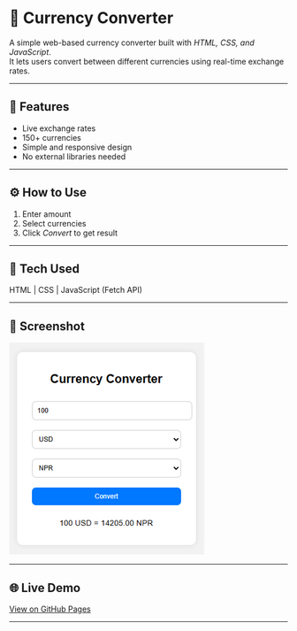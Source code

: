 # 💱 Currency Converter

A simple web-based currency converter built with *HTML, CSS, and JavaScript*.  
It lets users convert between different currencies using real-time exchange rates.

---

## 📖 Features
- Live exchange rates  
- 150+ currencies  
- Simple and responsive design  
- No external libraries needed  

---

## ⚙ How to Use
1. Enter amount  
2. Select currencies  
3. Click *Convert* to get result  

---

## 🧠 Tech Used
HTML | CSS | JavaScript (Fetch API)

---

## 📸 Screenshot
![App Screenshot](./screenshot.png)

---

## 🌐 Live Demo
[View on GitHub Pages](https://xyzvikram.github.io/currency-converter)

---
